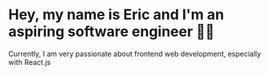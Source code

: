 <h1>Hey, my name is Eric and I'm an aspiring software engineer 🙋‍♂️</h1>
Currently, I am very passionate about frontend web development, especially with React.js
